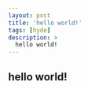 ```yaml
---
layout: post
title: 'hello world!'
tags: [hyde]
description: >
  hello world!
---
```


## hello world!